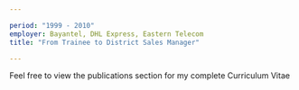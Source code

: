 ```yaml
---

period: "1999 - 2010"
employer: Bayantel, DHL Express, Eastern Telecom 
title: "From Trainee to District Sales Manager"

---
```


Feel free to view the publications section for my complete Curriculum Vitae
